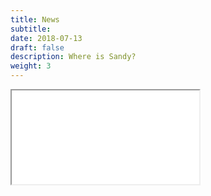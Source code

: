 ```yaml
---
title: News
subtitle:
date: 2018-07-13
draft: false
description: Where is Sandy?
weight: 3
---
```


<!-- LightWidget WIDGET --><script src="https://cdn.lightwidget.com/widgets/lightwidget.js"></script><iframe src="//lightwidget.com/widgets/d26e03b9344c5737bc9b07dc410de6df.html" scrolling="no" allowtransparency="true" class="lightwidget-widget" id="news-widget"></iframe>



